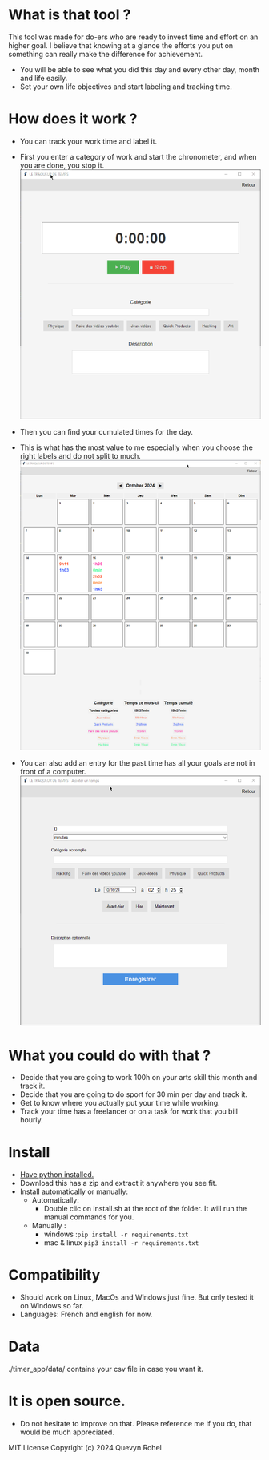 
# What is that tool ?
This tool was made for do-ers who are ready to invest time and effort on an higher goal. 
I believe that knowing at a glance the efforts you put on something can really make the difference for achievement. 

- You will be able to see what you did this day and every other day, month and life easily.
- Set your own life objectives and start labeling and tracking time. 

# How does it work ?
- You can track your work time and label it.
- First you enter a category of work and start the chronometer, and when you are done, you stop it. 
![Basic usage of a session](documentation/Usage.gif)

- Then you can find your cumulated times for the day.
- This is what has the most value to me especially when you choose the right labels and do not split to much.
![Demo of calendar](documentation/Stats.gif)


- You can also add an entry for the past time has all your goals are not in front of a computer. 
![Demo of add an entry afterward](documentation/Entry.gif)

# What you could do with that ? 
- Decide that you are going to work 100h on your arts skill this month and track it. 
- Decide that you are going to do sport for 30 min per day and track it.
- Get to know where you actually put your time while working.
- Track your time has a freelancer or on a task for work that you bill hourly.


# Install
- [Have python installed.](https://www.python.org/downloads/)
- Download this has a zip and extract it anywhere you see fit.
- Install automatically or manually: 
    - Automatically:
        - Double clic on install.sh at the root of the folder. It will run the manual commands for you.
    - Manually :
        - windows :`pip install -r requirements.txt` 
        - mac & linux `pip3 install -r requirements.txt` 


# Compatibility
- Should work on Linux, MacOs and Windows just fine. But only tested it on Windows so far.
- Languages: French and english for now.

# Data
./timer_app/data/ contains your csv file in case you want it.

# It is open source. 
- Do not hesitate to improve on that. Please reference me if you do, that would be much appreciated.

MIT License
Copyright (c) 2024 Quevyn Rohel
